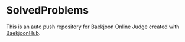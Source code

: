 # SolvedProblems
This is an auto push repository for Baekjoon Online Judge created with [BaekjoonHub](https://github.com/BaekjoonHub/BaekjoonHub).
